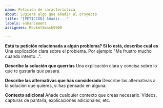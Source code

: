 ```yaml
---
name: Petición de característica
about: Sugiere algo que añadir al proyecto
title: "[PETICIÓN] Añadir..."
labels: enhancement
assignees: RocketSmash9000

---
```


**Está tu petición relacionada a algún problema? Si lo está, describe cuál es**
Una explicación clara sobre el problema. Por ejemplo "Me frustro mucho cuando intento...".

**Describe la solución que querrías**
Una explicación clara y concisa sobre lo que te gustaría que pasara.

**Describe las alternativas que has considerado**
Describe las alternativas a la solución que quieres, si has pensado en alguna.

**Contexto adicional**
Añade cualquier contexto que creas necesario. Vídeos, capturas de pantalla, explicaciones adicionales, etc.
